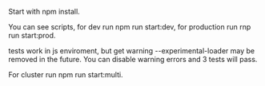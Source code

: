 Start with npm install.

You can see scripts, for dev run npm run start:dev, for production run rnp run start:prod.

tests work in js enviroment, but get warning --experimental-loader may be removed in the future. You can disable warning errors and 3 tests will pass.

For cluster run npm run start:multi.

